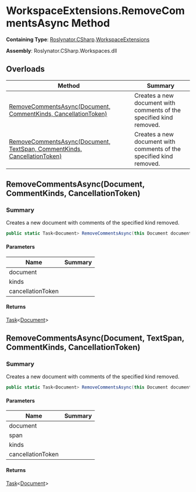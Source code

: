 # WorkspaceExtensions\.RemoveCommentsAsync Method

**Containing Type**: [Roslynator.CSharp](../../README.md)\.[WorkspaceExtensions](../README.md)

**Assembly**: Roslynator\.CSharp\.Workspaces\.dll

## Overloads

| Method | Summary |
| ------ | ------- |
| [RemoveCommentsAsync(Document, CommentKinds, CancellationToken)](#Roslynator_CSharp_WorkspaceExtensions_RemoveCommentsAsync_Microsoft_CodeAnalysis_Document_Roslynator_CSharp_CommentKinds_System_Threading_CancellationToken_) | Creates a new document with comments of the specified kind removed\. |
| [RemoveCommentsAsync(Document, TextSpan, CommentKinds, CancellationToken)](#Roslynator_CSharp_WorkspaceExtensions_RemoveCommentsAsync_Microsoft_CodeAnalysis_Document_Microsoft_CodeAnalysis_Text_TextSpan_Roslynator_CSharp_CommentKinds_System_Threading_CancellationToken_) | Creates a new document with comments of the specified kind removed\. |

## RemoveCommentsAsync\(Document, CommentKinds, CancellationToken\)<a name="Roslynator_CSharp_WorkspaceExtensions_RemoveCommentsAsync_Microsoft_CodeAnalysis_Document_Roslynator_CSharp_CommentKinds_System_Threading_CancellationToken_"></a>

### Summary

Creates a new document with comments of the specified kind removed\.

```csharp
public static Task<Document> RemoveCommentsAsync(this Document document, CommentKinds kinds, CancellationToken cancellationToken = default(CancellationToken))
```

#### Parameters

| Name | Summary |
| ---- | ------- |
| document | |
| kinds | |
| cancellationToken | |

#### Returns

[Task](https://docs.microsoft.com/en-us/dotnet/api/system.threading.tasks.task-1)\<[Document](https://docs.microsoft.com/en-us/dotnet/api/microsoft.codeanalysis.document)>

## RemoveCommentsAsync\(Document, TextSpan, CommentKinds, CancellationToken\)<a name="Roslynator_CSharp_WorkspaceExtensions_RemoveCommentsAsync_Microsoft_CodeAnalysis_Document_Microsoft_CodeAnalysis_Text_TextSpan_Roslynator_CSharp_CommentKinds_System_Threading_CancellationToken_"></a>

### Summary

Creates a new document with comments of the specified kind removed\.

```csharp
public static Task<Document> RemoveCommentsAsync(this Document document, TextSpan span, CommentKinds kinds, CancellationToken cancellationToken = default(CancellationToken))
```

#### Parameters

| Name | Summary |
| ---- | ------- |
| document | |
| span | |
| kinds | |
| cancellationToken | |

#### Returns

[Task](https://docs.microsoft.com/en-us/dotnet/api/system.threading.tasks.task-1)\<[Document](https://docs.microsoft.com/en-us/dotnet/api/microsoft.codeanalysis.document)>

